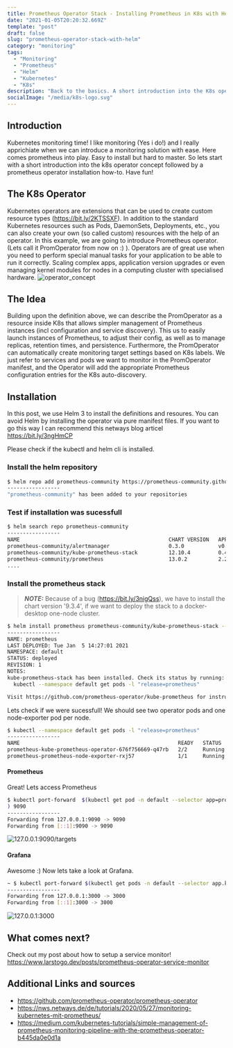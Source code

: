 ```yaml
---
title: Prometheus Operator Stack - Installing Prometheus in K8s with Helm 3
date: "2021-01-05T20:20:32.669Z"
template: "post"
draft: false
slug: "prometheus-operator-stack-with-helm"
category: "monitoring"
tags:
  - "Monitoring"
  - "Prometheus"
  - "Helm"
  - "Kubernetes"
  - "K8s"
description: "Back to the basics. A short introduction into the K8s operators concept and how-to install prometheus operator start."
socialImage: "/media/k8s-logo.svg"
---
```

## Introduction

Kubernetes monitoring time! I like monitoring (Yes i do!) and I really apprichiate when we can introduce a monitoring solution with ease. Here comes prometheus into play. Easy to install but hard to master. So lets start with a short introduction into the k8s operator concept followed by a prometheus operator installation how-to. Have fun!

## The K8s Operator

Kubernetes operators are extensions that can be used to create custom resource types (https://bit.ly/2KTSSXF). In addition to the standard Kubernetes resources such as Pods, DaemonSets, Deployments, etc., you can also create your own (so called custom) resources with the help of an operator. In this example, we are going to introduce Prometheus operator. (Lets call it PromOperator from now on :) ). Operators are of great use when you need to perform special manual tasks for your application to be able to run it correctly. Scaling complex apps, application version upgrades or even managing kernel modules for nodes in a computing cluster with specialised hardware. 
![operator_concept](/media/operator-k8s-2.png)

## The Idea

Building upon the definition above, we can describe the PromOperator as a resource inside K8s that allows simpler management of Prometheus instances (incl configuration and service discovery). This us to easily launch instances of Prometheus, to adjust their config, as well as to manage replicas, retention times, and persistence.
Furthermore, the PromOperator can automatically create monitoring target settings based on K8s labels. We just refer to services and pods we want to monitor in the PromOperator manifest, and the Operator will add the appropriate Prometheus configuration entries for the K8s auto-discovery.

## Installation

In this post, we use Helm 3 to install the definitions and resoures. You can avoid Helm by installing the operator via pure manifest files. If you want to go this way I can recommend this netways blog articel https://bit.ly/3ngHmCP

Please check if the kubectl and helm cli is installed.

### Install the helm repository
```bash
$ helm repo add prometheus-community https://prometheus-community.github.io/helm-charts
-----------------
"prometheus-community" has been added to your repositories
```

### Test if installation was sucessfull
```bash
$ helm search repo prometheus-community
-----------------
NAME                                              	CHART VERSION	APP VERSION	DESCRIPTION
prometheus-community/alertmanager                 	0.3.0        	v0.21.0    	The Alertmanager handles alerts sent by client ...
prometheus-community/kube-prometheus-stack        	12.10.4      	0.44.0     	kube-prometheus-stack collects Kubernetes manif...
prometheus-community/prometheus                   	13.0.2       	2.22.1     	Prometheus is a monitoring system and time seri...
....
```

### Install the prometheus stack


> **_NOTE:_** Because of a bug (https://bit.ly/3nigQss), we have to install the chart version '9.3.4', if we want to deploy the stack to a docker-desktop one-node cluster. 

```bash
$ helm install prometheus prometheus-community/kube-prometheus-stack --version '9.3.4'
-----------------
NAME: prometheus
LAST DEPLOYED: Tue Jan  5 14:27:01 2021
NAMESPACE: default
STATUS: deployed
REVISION: 1
NOTES:
kube-prometheus-stack has been installed. Check its status by running:
  kubectl --namespace default get pods -l "release=prometheus"

Visit https://github.com/prometheus-operator/kube-prometheus for instructions on how to create & configure Alertmanager and Prometheus instances using the Operator.
```
Lets check if we were sucessfull! We should see two operator pods and one node-exporter pod per node.
```bash
$ kubectl --namespace default get pods -l "release=prometheus"
-----------------
NAME                                                   READY   STATUS    RESTARTS   AGE
prometheus-kube-prometheus-operator-676f756669-q47rb   2/2     Running   0          43m
prometheus-prometheus-node-exporter-rxj57              1/1     Running   0          43m
```

#### Prometheus
Great! Lets access Prometheus 
```bash
$ kubectl port-forward  $(kubectl get pod -n default --selector app=prometheus --output=jsonpath="{.items..metadata.name}"
) 9090
-----------------
Forwarding from 127.0.0.1:9090 -> 9090
Forwarding from [::1]:9090 -> 9090
```

![127.0.0.1:9090/targets](/media/prometheus.png)

#### Grafana
Awesome :) Now lets take a look at Grafana.

```bash
~ $ kubectl port-forward $(kubectl get pods -n default --selector app.kubernetes.io/name=grafana --output=jsonpath="{.items..metadata.name}") 3000
-----------------
Forwarding from 127.0.0.1:3000 -> 3000
Forwarding from [::1]:3000 -> 3000
```
![127.0.0.1:3000](/media/grafana.png)

## What comes next?
Check out my post about how to setup a service monitor!
https://www.larstogo.dev/posts/prometheus-operator-service-monitor

## Additional Links and sources

* https://github.com/prometheus-operator/prometheus-operator
* https://nws.netways.de/de/tutorials/2020/05/27/monitoring-kubernetes-mit-prometheus/
* https://medium.com/kubernetes-tutorials/simple-management-of-prometheus-monitoring-pipeline-with-the-prometheus-operator-b445da0e0d1a
